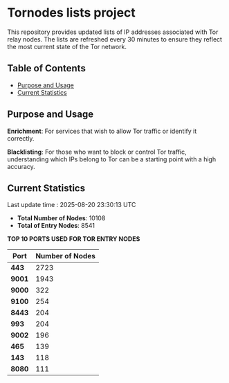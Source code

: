 # Tornodes lists project

This repository provides updated lists of IP addresses associated with Tor relay nodes. The lists are refreshed every 30 minutes to ensure they reflect the most current state of the Tor network.

## Table of Contents

- [Purpose and Usage](#purpose-and-usage)
- [Current Statistics](#current-statistics)


## Purpose and Usage

**Enrichment**: For services that wish to allow Tor traffic or identify it correctly.

**Blacklisting**: For those who want to block or control Tor traffic, understanding which IPs belong to Tor can be a starting point with a high accuracy.

## Current Statistics

Last update time : 2025-08-20 23:30:13 UTC

- **Total Number of Nodes**: 10108
- **Total of Entry Nodes**: 8541

**TOP 10 PORTS USED FOR TOR ENTRY NODES**

| **Port** | **Number of Nodes** |
|------|-----------------|
| **443**   | 2723  |
| **9001**   | 1943  |
| **9000**   | 322  |
| **9100**   | 254  |
| **8443**   | 204  |
| **993**   | 204  |
| **9002**   | 196  |
| **465**   | 139  |
| **143**   | 118  |
| **8080**   | 111  |

